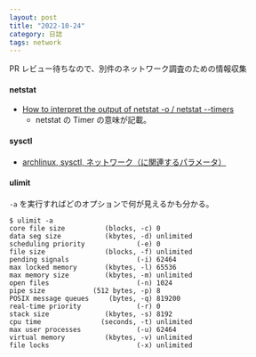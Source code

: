 ```yaml
---
layout: post
title: "2022-10-24"
category: 日誌
tags: network
---
```


PR レビュー待ちなので、別件のネットワーク調査のための情報収集

#### netstat

- [How to interpret the output of netstat -o / netstat --timers](https://superuser.com/questions/240456/how-to-interpret-the-output-of-netstat-o-netstat-timers)
  - netstat の Timer の意味が記載。

#### sysctl

- [archlinux, sysctl, ネットワーク（に関連するパラメータ）](https://wiki.archlinux.jp/index.php/Sysctl#.E3.83.8D.E3.83.83.E3.83.88.E3.83.AF.E3.83.BC.E3.82.AF)

#### ulimit

`-a` を実行すればどのオプションで何が見えるかも分かる。

```
$ ulimit -a
core file size          (blocks, -c) 0
data seg size           (kbytes, -d) unlimited
scheduling priority             (-e) 0
file size               (blocks, -f) unlimited
pending signals                 (-i) 62464
max locked memory       (kbytes, -l) 65536
max memory size         (kbytes, -m) unlimited
open files                      (-n) 1024
pipe size            (512 bytes, -p) 8
POSIX message queues     (bytes, -q) 819200
real-time priority              (-r) 0
stack size              (kbytes, -s) 8192
cpu time               (seconds, -t) unlimited
max user processes              (-u) 62464
virtual memory          (kbytes, -v) unlimited
file locks                      (-x) unlimited
```
